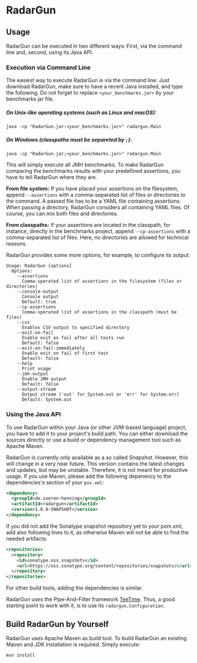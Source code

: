 # RadarGun

<Description>

## Usage

RadarGun can be executed in two different ways: First, via the command line and, second, using its Java API.

### Execution via Command Line

The easiest way to execute RadarGun is via the command line: Just download RadarGun, make sure to have a recent Java installed, and type the following. Do not forget to replace `<your_benchmarks.jar>` by your benchmarks jar file.

##### On Unix-like operating systems (such as Linux and macOS):
```shell
java -cp "RadarGun.jar:<your_benchmarks.jar>" radargun.Main
```

##### On Windows (classpaths must be separeted by `;`):
```shell
java -cp "RadarGun.jar;<your_benchmarks.jar>" radargun.Main
```

This will simply execute all JMH benchmarks. To make RadarGun comparing the benchmarks results with your predefined assertions, you have to tell RadarGun where they are.

**From file system:**
If you have placed your assertions on the filesystem, append `--assertions` with a comma-separated list of files or directories to the command.
A passed file has to be a YAML file containing assertions. When passing a directory, RadarGun considers all containing YAML files.
Of course, you can mix both files and directories.

**From classpaths:**
If your assertions are located in the classpath, for instance, directly in the benchmarks project, append `--cp-assertions` with a comma-separated list of files. Here, no directories are allowed for technical reasons. 


RadarGun provides some more options, for example, to configure its output: 

```
Usage: RadarGun [options]
  Options:
    --assertions
      Comma-sperated list of assertions in the filesystem (files or directories)
    --console-output
      Console output
      Default: true
    --cp-assertions
      Comma-sperated list of assertions in the classpath (must be files)
    --csv
      Enables CSV output to specified directory
    --exit-on-fail
      Enable exit on fail after all tests run
      Default: false
    --exit-on-fail-immediately
      Enable exit on fail of first test
      Default: false
    --help
      Print usage
    --jmh-output
      Enable JMH output
      Default: false
    --output-stream
      Output stream ('out' for System.out or 'err' for System.err)
      Default: System.out
```

### Using the Java API

To use RadarGun within your Java (or other JVM-based language) project, you have to add it to your project's build path. You can either download the sources directly or use a build or dependency management tool such as Apache Maven.

<!---
TODO: Add instructions for release
-->

RadarGun is currently only available as a so called *Snapshot*. However, this will change in a very near future. This version contains the latest changes and updates, but may be unstable. Therefore, it is not meant for productive usage. If you use Maven, please add the following depenency to the dependencies's section of your `pox.xml`:

```xml
<dependency>
  <groupId>de.soeren-henning</groupId>
  <artifactId>radargun</artifactId>
  <version>1.0.0-SNAPSHOT</version>
</dependency>
```
If you did not add the Sonatype snapshot repository yet to your pom.xml, add also following lines to it, as otherwise Maven will not be able to find the needed artifacts:

```xml
<repositories>
  <repository>
    <id>sonatype.oss.snapshots</id>
    <url>https://oss.sonatype.org/content/repositories/snapshots/</url>
  </repository>
</repositories>
```

For other build tools, adding the dependencies is similar.

RadarGun uses the Pipe-And-Filter framework [TeeTime](http://teetime-framework.github.io). Thus, a good starting point to work with it, is to use its `radargun.Configuration`.

<Declaration of Asertions>

<Machine Identification>


## Build RadarGun by Yourself

RadarGun uses Apache Maven as build tool. To build RadarGun an existing Maven and JDK installation is required. Simply execute:

```shell
mvn install
```
